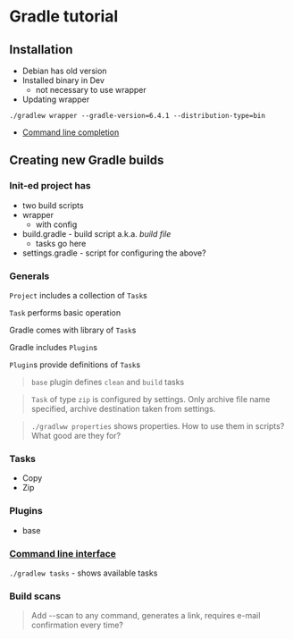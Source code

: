 # Gradle tutorial

## Installation
* Debian has old version
* Installed binary in Dev
    * not necessary to use wrapper
* Updating wrapper 

`./gradlew wrapper --gradle-version=6.4.1 --distribution-type=bin`

* [Command line completion](https://github.com/gradle/gradle-completion)

## Creating new Gradle builds

### Init-ed project has
* two build scripts
* wrapper
    * with config
* build.gradle - build script a.k.a. _build file_
    * tasks go here
* settings.gradle - script for configuring the above?

### Generals

`Project` includes a collection of `Task`s

`Task` performs basic operation 

Gradle comes with library of `Task`s

Gradle includes `Plugin`s

`Plugin`s provide definitions of `Task`s

> `base` plugin defines `clean` and `build` tasks

> `Task` of type `zip` is configured by settings. Only archive file name specified, archive destination  taken from settings.

> `./gradlww properties` shows properties. How to use them in scripts? What good are they for?

### Tasks

* Copy
* Zip

### Plugins

* base

### [Command line interface](https://docs.gradle.org/4.10.3/userguide/command_line_interface.html)

`./gradlew tasks` - shows available tasks

### Build scans

> Add --scan to any command, generates a link, requires e-mail confirmation every time?
